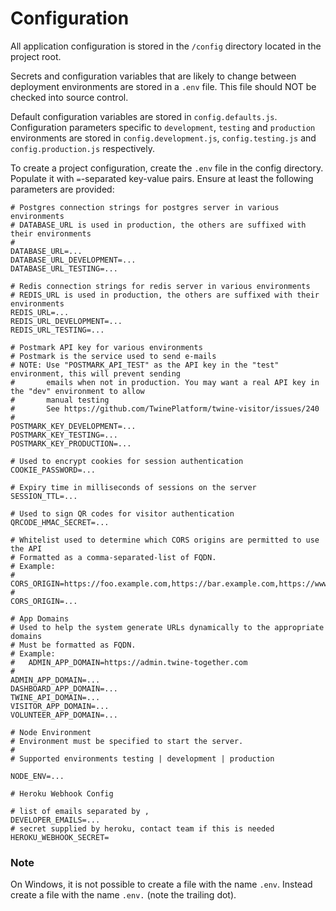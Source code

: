 # Configuration

All application configuration is stored in the `/config` directory located in the project root.

Secrets and configuration variables that are likely to change between deployment environments are stored in a `.env` file. This file should NOT be checked into source control.

Default configuration variables are stored in `config.defaults.js`. Configuration parameters specific to `development`, `testing` and `production` environments are stored in `config.development.js`, `config.testing.js` and `config.production.js` respectively.

To create a project configuration, create the `.env` file in the config directory. Populate it with `=`-separated key-value pairs. Ensure at least the following parameters are provided:

```
# Postgres connection strings for postgres server in various environments
# DATABASE_URL is used in production, the others are suffixed with their environments
#
DATABASE_URL=...
DATABASE_URL_DEVELOPMENT=...
DATABASE_URL_TESTING=...

# Redis connection strings for redis server in various environments
# REDIS_URL is used in production, the others are suffixed with their environments
REDIS_URL=...
REDIS_URL_DEVELOPMENT=...
REDIS_URL_TESTING=...

# Postmark API key for various environments
# Postmark is the service used to send e-mails
# NOTE: Use "POSTMARK_API_TEST" as the API key in the "test" environment, this will prevent sending
#       emails when not in production. You may want a real API key in the "dev" environment to allow
#       manual testing
#       See https://github.com/TwinePlatform/twine-visitor/issues/240
#
POSTMARK_KEY_DEVELOPMENT=...
POSTMARK_KEY_TESTING=...
POSTMARK_KEY_PRODUCTION=...

# Used to encrypt cookies for session authentication
COOKIE_PASSWORD=...

# Expiry time in milliseconds of sessions on the server
SESSION_TTL=...

# Used to sign QR codes for visitor authentication
QRCODE_HMAC_SECRET=...

# Whitelist used to determine which CORS origins are permitted to use the API
# Formatted as a comma-separated-list of FQDN.
# Example:
#   CORS_ORIGIN=https://foo.example.com,https://bar.example.com,https://www.otherdomain.com
#
CORS_ORIGIN=...

# App Domains
# Used to help the system generate URLs dynamically to the appropriate domains
# Must be formatted as FQDN.
# Example:
#   ADMIN_APP_DOMAIN=https://admin.twine-together.com
#
ADMIN_APP_DOMAIN=...
DASHBOARD_APP_DOMAIN=...
TWINE_API_DOMAIN=...
VISITOR_APP_DOMAIN=...
VOLUNTEER_APP_DOMAIN=...

# Node Environment
# Environment must be specified to start the server.
#
# Supported environments testing | development | production

NODE_ENV=...

# Heroku Webhook Config

# list of emails separated by ,
DEVELOPER_EMAILS=...
# secret supplied by heroku, contact team if this is needed
HEROKU_WEBHOOK_SECRET=
```

### Note
On Windows, it is not possible to create a file with the name `.env`. Instead create a file with the name `.env.` (note the trailing dot).
